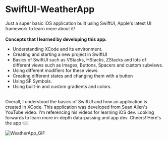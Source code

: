 # SwiftUI-WeatherApp
Just a super basic iOS application built using SwiftUI, Apple's latest UI framework to learn more about it!<br>
<br>
**Concepts that I learned by developing this app:**
- Understanding XCode and its environment.
- Creating and starting a new project in SwiftUI
- Basics of SwiftUI such as VStacks, HStacks, ZStacks and lots of different views such as Images, Buttons, Spacers and custom subviews.
- Using different modifiers for these views.
- Creating different states and changing them with a button
- Using SF Symbols.
- Using built-in and custom gradients and colors.
<br>
Overall, I understood the basics of SwiftUI and how an application is created in XCode. This application was developed from Sean Allen's YouTube video. I'm referencing his videos for learning iOS dev. Looking forwards to learn more in-depth data-passing and app dev. Cheers! Here's the app 👇🏼

![WeatherApp_GIF](https://github.com/yugga18/SwiftUI-WeatherApp/assets/57190634/f99e2b4d-e2c7-4462-9af7-e806b739b4ee)

